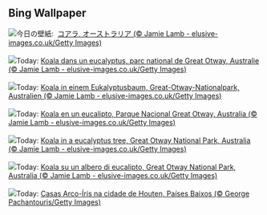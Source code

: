 ## Bing Wallpaper
![](https://www.bing.com/th?id=OHR.EucalyptusKoala_JA-JP6385601679_UHD.jpg&w=1000)今日の壁紙: &nbsp;[コアラ, オーストラリア (© Jamie Lamb - elusive-images.co.uk/Getty Images)](https://www.bing.com/th?id=OHR.EucalyptusKoala_JA-JP6385601679_UHD.jpg)
<br><br/>
![](https://www.bing.com/th?id=OHR.EucalyptusKoala_FR-FR2271596623_UHD.jpg&w=1000)Today: [Koala dans un eucalyptus, parc national de Great Otway, Australie (© Jamie Lamb - elusive-images.co.uk/Getty Images)](https://www.bing.com/th?id=OHR.EucalyptusKoala_FR-FR2271596623_UHD.jpg)
<br><br/>
![](https://www.bing.com/th?id=OHR.EucalyptusKoala_DE-DE1090162276_UHD.jpg&w=1000)Today: [Koala in einem Eukalyptusbaum, Great-Otway-Nationalpark, Australien (© Jamie Lamb - elusive-images.co.uk/Getty Images)](https://www.bing.com/th?id=OHR.EucalyptusKoala_DE-DE1090162276_UHD.jpg)
<br><br/>
![](https://www.bing.com/th?id=OHR.EucalyptusKoala_ES-ES0797719606_UHD.jpg&w=1000)Today: [Koala en un eucalipto, Parque Nacional Great Otway, Australia (© Jamie Lamb - elusive-images.co.uk/Getty Images)](https://www.bing.com/th?id=OHR.EucalyptusKoala_ES-ES0797719606_UHD.jpg)
<br><br/>
![](https://www.bing.com/th?id=OHR.EucalyptusKoala_EN-GB0256529335_UHD.jpg&w=1000)Today: [Koala in a eucalyptus tree, Great Otway National Park, Australia (© Jamie Lamb - elusive-images.co.uk/Getty Images)](https://www.bing.com/th?id=OHR.EucalyptusKoala_EN-GB0256529335_UHD.jpg)
<br><br/>
![](https://www.bing.com/th?id=OHR.EucalyptusKoala_IT-IT9137756909_UHD.jpg&w=1000)Today: [Koala su un albero di eucalipto, Great Otway National Park, Australia (© Jamie Lamb - elusive-images.co.uk/Getty Images)](https://www.bing.com/th?id=OHR.EucalyptusKoala_IT-IT9137756909_UHD.jpg)
<br><br/>
![](https://www.bing.com/th?id=OHR.HoutenHouses_PT-BR1748801440_UHD.jpg&w=1000)Today: [Casas Arco-Íris na cidade de Houten, Países Baixos (© George Pachantouris/Getty Images)](https://www.bing.com/th?id=OHR.HoutenHouses_PT-BR1748801440_UHD.jpg)
<br><br/>
